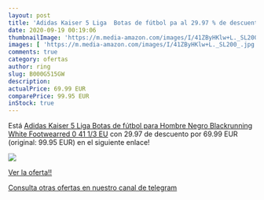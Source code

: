 ```yaml
---
layout: post
title: 'Adidas Kaiser 5 Liga  Botas de fútbol pa al 29.97 % de descuento'
date: 2020-09-19 00:19:06
thumbnailImage: 'https://m.media-amazon.com/images/I/41ZByHKlw+L._SL200_.jpg'
images: [ 'https://m.media-amazon.com/images/I/41ZByHKlw+L._SL200_.jpg' ]
comments: true
category: ofertas
author: ring
slug: B000G515GW
description:
actualPrice: 69.99 EUR
comparePrice: 99.95 EUR
inStock: true
---
```


Está [Adidas Kaiser 5 Liga  Botas de fútbol para Hombre  Negro  Blackrunning White Footwearred 0   41 1/3 EU](https://www.amazon.com/dp/B000G515GW/?tag=redken08-20) con 29.97 de descuento por 69.99 EUR (original: 99.95 EUR) en el siguiente enlace!

[![](https://m.media-amazon.com/images/I/41ZByHKlw+L._SL200_.jpg)](https://www.amazon.com/dp/B000G515GW/?tag=redken08-20)

[Ver la oferta!!](https://www.amazon.com/dp/B000G515GW/?tag=redken08-20)

[Consulta otras ofertas en nuestro canal de telegram](https://t.me/s/ofertas25)
